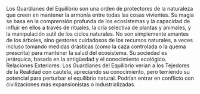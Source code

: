 Los Guardianes del Equilibrio son una orden de protectores de la naturaleza que creen en mantener la armonía entre todas las cosas vivientes. Su magia se basa en la comprensión profunda de los ecosistemas y la capacidad de influir en ellos a través de rituales, la cría selectiva de plantas y animales, y la manipulación sutil de los ciclos naturales. No son simplemente amantes de los árboles, sino gestores cuidadosos de los recursos naturales, a veces incluso tomando medidas drásticas (como la caza controlada o la quema prescrita) para mantener la salud del ecosistema. Su sociedad es jerárquica, basada en la antigüedad y el conocimiento ecológico. Relaciones Exteriores: Los Guardianes del Equilibrio verían a los Tejedores de la Realidad con cautela, apreciando su conocimiento, pero temiendo su potencial para perturbar el equilibrio natural. Podrían entrar en conflicto con civilizaciones más expansionistas o industrializadas.